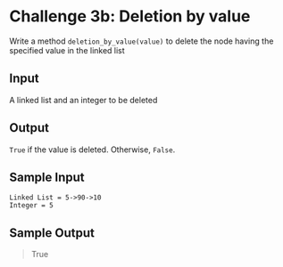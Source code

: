 # Challenge 3b: Deletion by value

Write a method `deletion_by_value(value)` to delete the node having the specified value in the linked list

## Input

A linked list and an integer to be deleted

## Output

`True` if the value is deleted. Otherwise, `False`.

## Sample Input

```
Linked List = 5->90->10
Integer = 5
```

## Sample Output

> True
